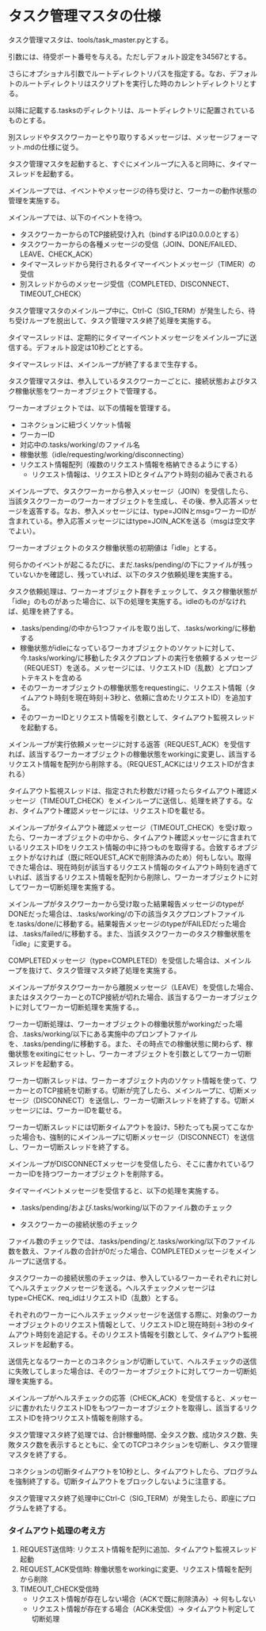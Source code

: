 # タスク管理マスタの仕様

タスク管理マスタは、tools/task_master.pyとする。

引数には、待受ポート番号を与える。ただしデフォルト設定を34567とする。

さらにオプショナル引数でルートディレクトリパスを指定する。なお、デフォルトのルートディレクトリはスクリプトを実行した時のカレントディレクトリとする。

以降に記載する.tasksのディレクトリは、ルートディレクトリに配置されているものとする。



別スレッドやタスクワーカーとやり取りするメッセージは、メッセージフォーマット.mdの仕様に従う。

タスク管理マスタを起動すると、すぐにメインループに入ると同時に、タイマースレッドを起動する。

メインループでは、イベントやメッセージの待ち受けと、ワーカーの動作状態の管理を実施する。

メインループでは、以下のイベントを待つ。

* タスクワーカーからのTCP接続受け入れ（bindするIPは0.0.0.0とする）
* タスクワーカーからの各種メッセージの受信（JOIN、DONE/FAILED、LEAVE、CHECK_ACK）
* タイマースレッドから発行されるタイマーイベントメッセージ（TIMER）の受信
* 別スレッドからのメッセージ受信（COMPLETED、DISCONNECT、TIMEOUT_CHECK）

タスク管理マスタのメインループ中に、Ctrl-C（SIG_TERM）が発生したら、待ち受けループを脱出して、タスク管理マスタ終了処理を実施する。



タイマースレッドは、定期的にタイマーイベントメッセージをメインループに送信する。デフォルト設定は10秒ごととする。

タイマースレッドは、メインループが終了するまで生存する。



タスク管理マスタは、参入しているタスクワーカーごとに、接続状態およびタスク稼働状態をワーカーオブジェクトで管理する。

ワーカーオブジェクトでは、以下の情報を管理する。

* コネクションに紐づくソケット情報
* ワーカーID
* 対応中の.tasks/working/のファイル名
* 稼働状態（idle/requesting/working/disconnecting）
* リクエスト情報配列（複数のリクエスト情報を格納できるようにする）
  * リクエスト情報は、リクエストIDとタイムアウト時刻の組みで表される


メインループで、タスクワーカーから参入メッセージ（JOIN）を受信したら、当該タスクワーカーのワーカーオブジェクトを生成し、その後、参入応答メッセージを返答する。なお、参入メッセージには、type=JOINとmsg=ワーカーIDが含まれている。参入応答メッセージにはtype=JOIN_ACKを送る（msgは空文字でよい）。

ワーカーオブジェクトのタスク稼働状態の初期値は「idle」とする。



何らかのイベントが起こるたびに、まだ.tasks/pending/の下にファイルが残っていないかを確認し、残っていれば、以下のタスク依頼処理を実施する。

タスク依頼処理は、ワーカーオブジェクト群をチェックして、タスク稼働状態が「idle」のものがあった場合に、以下の処理を実施する。idleのものがなければ、処理を終了する。

* .tasks/pending/の中から1つファイルを取り出して、.tasks/working/に移動する
* 稼働状態がidleになっているワーカオブジェクトのソケットに対して、今.tasks/working/に移動したタスクプロンプトの実行を依頼するメッセージ（REQUEST）を送る。メッセージには、リクエストID（乱数）とプロンプトテキストを含める
* そのワーカーオブジェクトの稼働状態をrequestingに、リクエスト情報（タイムアウト時刻を現在時刻＋3秒と、依頼に含めたリクエストID）を追加する。
* そのワーカーIDとリクエスト情報を引数として、タイムアウト監視スレッドを起動する。

メインループが実行依頼メッセージに対する返答（REQUEST_ACK）を受信すれば、該当するワーカーオブジェクトの稼働状態をworkingに変更し、該当するリクエスト情報を配列から削除する。（REQUEST_ACKにはリクエストIDが含まれる）

タイムアウト監視スレッドは、指定された秒数だけ経ったらタイムアウト確認メッセージ（TIMEOUT_CHECK）をメインループに送信し、処理を終了する。なお、タイムアウト確認メッセージには、リクエストIDを載せる。

メインループがタイムアウト確認メッセージ（TIMEOUT_CHECK）を受け取ったら、ワーカーオブジェクトの中から、タイムアウト確認メッセージに含まれているリクエストIDをリクエスト情報の中に持つものを取得する。合致するオブジェクトがなければ（既にREQUEST_ACKで削除済みのため）何もしない。取得できた場合は、現在時刻が該当するリクエスト情報のタイムアウト時刻を過ぎていれば、該当するリクエスト情報を配列から削除し、ワーカーオブジェクトに対してワーカー切断処理を実施する。



メインループがタスクワーカーから受け取った結果報告メッセージのtypeがDONEだった場合は、.tasks/working/の下の該当タスクプロンプトファイルを.tasks/done/に移動する。結果報告メッセージのtypeがFAILEDだった場合は、.tasks/failed/に移動する。また、当該タスクワーカーのタスク稼働状態を「idle」に変更する。



COMPLETEDメッセージ（type=COMPLETED）を受信した場合は、メインループを抜けて、タスク管理マスタ終了処理を実施する。

メインループがタスクワーカーから離脱メッセージ（LEAVE）を受信した場合、またはタスクワーカーとのTCP接続が切れた場合、該当するワーカーオブジェクトに対してワーカー切断処理を実施する。。



ワーカー切断処理は、ワーカーオブジェクトの稼働状態がworkingだった場合、.tasks/working/以下にある実施中のプロンプトファイルを、.tasks/pending/に移動する。また、その時点での稼働状態に関わらず、稼働状態をexitingにセットし、ワーカーオブジェクトを引数としてワーカー切断スレッドを起動する。

ワーカー切断スレッドは、ワーカーオブジェクト内のソケット情報を使って、ワーカーとのTCP接続を切断する。切断が完了したら、メインループに、切断メッセージ（DISCONNECT）を送信し、ワーカー切断スレッドを終了する。切断メッセージには、ワーカーIDを載せる。

ワーカー切断スレッドには切断タイムアウトを設け、5秒たっても戻ってこなかった場合も、強制的にメインループに切断メッセージ（DISCONNECT）を送信し、ワーカー切断スレッドを終了する。

メインループがDISCONNECTメッセージを受信したら、そこに書かれているワーカーIDを持つワーカーオブジェクトを削除する。



タイマーイベントメッセージを受信すると、以下の処理を実施する。

* .tasks/pending/および.tasks/working/以下のファイル数のチェック

* タスクワーカーの接続状態のチェック



ファイル数のチェックでは、.tasks/pending/と.tasks/working/以下のファイル数を数え、ファイル数の合計が0だった場合、COMPLETEDメッセージをメインループに送信する。



タスクワーカーの接続状態のチェックは、参入しているワーカーそれぞれに対してヘルスチェックメッセージを送る。ヘルスチェックメッセージはtype=CHECK、req_idはリクエストID（乱数）とする。

それぞれのワーカーにヘルスチェックメッセージを送信する際に、対象のワーカーオブジェクトのリクエスト情報として、リクエストIDと現在時刻＋3秒のタイムアウト時刻を追記する。そのリクエスト情報を引数として、タイムアウト監視スレッドを起動する。

送信先となるワーカーとのコネクションが切断していて、ヘルスチェックの送信に失敗してしまった場合は、そのワーカーオブジェクトに対してワーカー切断処理を実施する。

メインループがヘルスチェックの応答（CHECK_ACK）を受信すると、メッセージに書かれたリクエストIDをもつワーカーオブジェクトを取得し、該当するリクエストIDを持つリクエスト情報を削除する。



タスク管理マスタ終了処理では、合計稼働時間、全タスク数、成功タスク数、失敗タスク数を表示するとともに、全てのTCPコネクションを切断し、タスク管理マスタを終了する。

コネクションの切断タイムアウトを10秒とし、タイムアウトしたら、プログラムを強制終了する。切断タイムアウトをブロックしないように注意する。

タスク管理マスタ終了処理中にCtrl-C（SIG_TERM）が発生したら、即座にプログラムを終了する。



### タイムアウト処理の考え方

1. REQUEST送信時: リクエスト情報を配列に追加、タイムアウト監視スレッド起動
2. REQUEST_ACK受信時: 稼働状態をworkingに変更、リクエスト情報を配列から削除
3. TIMEOUT_CHECK受信時
   * リクエスト情報が存在しない場合（ACKで既に削除済み）→ 何もしない
   * リクエスト情報が存在する場合（ACK未受信）→ タイムアウト判定して切断処理
